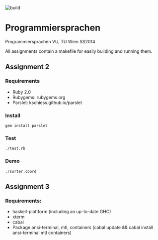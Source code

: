 ![build](https://github.com/mortyma/Programmiersprachen/actions/workflows/haskell.yml/badge.svg)

Programmiersprachen
===================

Programmiersprachen VU, TU Wien SS2014

All assignments contain a makefile for easily building and running them.


## Assignment 2
### Requirements
 - Ruby 2.0
 - Rubygems: rubygems.org
 - Parslet: kschiess.github.io/parslet

### Install
```gem install parslet```

### Test
``` ./test.rb ```

### Demo
``` ./sorter.coord ```

## Assignment 3

### Requirements: 
- haskell-plattform (including an up-to-date GHC)
- xterm
- cabal 
- Package ansi-terminal, mtl, containers (cabal update && cabal install ansi-terminal mtl containers)

